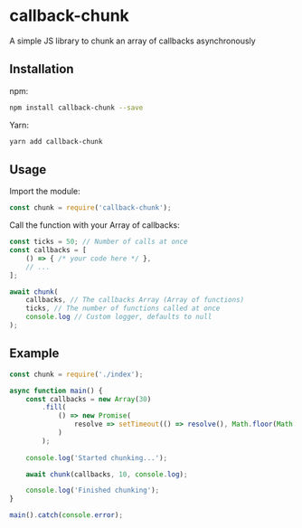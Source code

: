 # callback-chunk

A simple JS library to chunk an array of callbacks asynchronously

## Installation

npm:
```bash
npm install callback-chunk --save
```

Yarn:
```bash
yarn add callback-chunk
```
## Usage

Import the module:
```javascript
const chunk = require('callback-chunk');
```

Call the function with your Array of callbacks:
```javascript
const ticks = 50; // Number of calls at once
const callbacks = [
    () => { /* your code here */ },
    // ...
];

await chunk(
    callbacks, // The callbacks Array (Array of functions)
    ticks, // The number of functions called at once
    console.log // Custom logger, defaults to null
);
```

## Example

```javascript
const chunk = require('./index');

async function main() {
    const callbacks = new Array(30)
        .fill(
            () => new Promise(
                resolve => setTimeout(() => resolve(), Math.floor(Math.random() * 5000))
            )
        );
    
    console.log('Started chunking...');

    await chunk(callbacks, 10, console.log);

    console.log('Finished chunking');
}

main().catch(console.error);
```